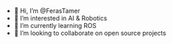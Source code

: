 - 👋 Hi, I’m @FerasTamer
- 👀 I’m interested in AI & Robotics
- 🌱 I’m currently learning ROS
- 💞️ I’m looking to collaborate on open source projects

<!---
FerasTamer/FerasTamer is a ✨ special ✨ repository because its `README.md` (this file) appears on your GitHub profile.
You can click the Preview link to take a look at your changes.
--->
